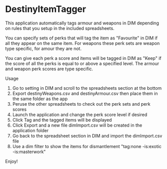 # DestinyItemTagger

This application automatically tags armour and weapons in DIM depending on rules that you setup in the included spreadsheets.

You can specify sets of perks that will tag the item as "Favourite" in DIM if all they appear on the same item.
For weapons these perk sets are weapon type specific, for amour they are not.

You can give each perk a score and items will be tagged in DIM as "Keep" if the score of all the perks is equal to or above a specified level.  The armour and weapon perk scores are type specific.

Usage
1. Go to setting in DIM and scroll to the spreadsheets section at the bottom
2. Export destinyWeapons.csv and destinyArmour.csv then place them in the same folder as the app
3. Peruse the other spreadsheets to check out the perk sets and perk scores
4. Launch the application and change the perk score level if desired
5. Click Tag and the tagged items will be displayed
6. Click Export and a new file dimImport.csv will be created in the application folder
7. Go back to the spreadsheet section in DIM and import the dimImport.csv file
8. Use a dim filter to show the items for dismantlement "tag:none -is:exotic -is:masterwork"

Enjoy!
